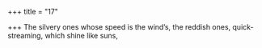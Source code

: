 +++
title = "17"

+++
The silvery ones whose speed is the wind’s, the reddish ones,
quick-streaming,
which shine like suns,